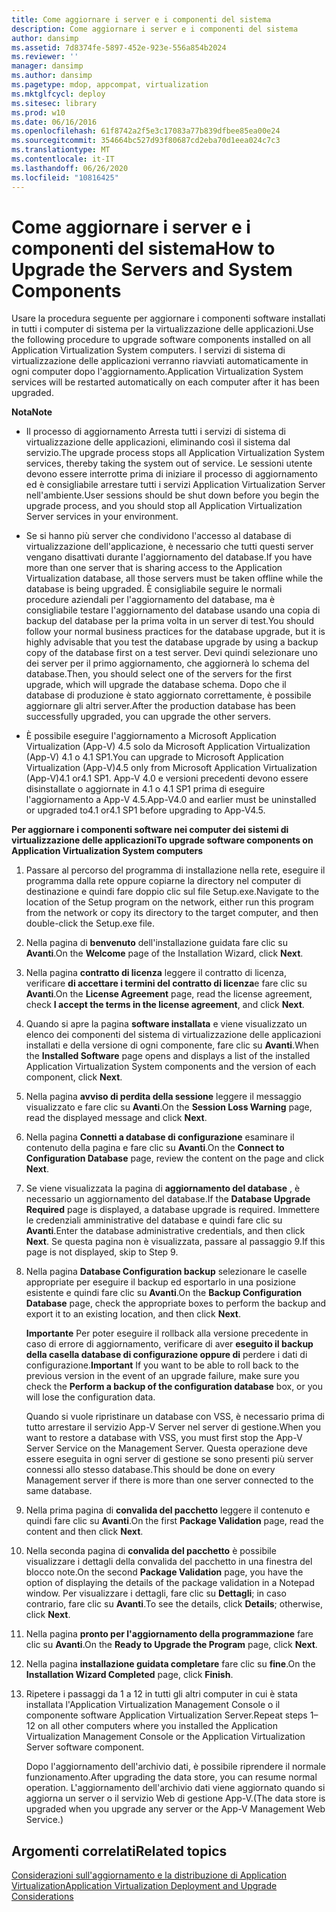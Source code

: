 ```yaml
---
title: Come aggiornare i server e i componenti del sistema
description: Come aggiornare i server e i componenti del sistema
author: dansimp
ms.assetid: 7d8374fe-5897-452e-923e-556a854b2024
ms.reviewer: ''
manager: dansimp
ms.author: dansimp
ms.pagetype: mdop, appcompat, virtualization
ms.mktglfcycl: deploy
ms.sitesec: library
ms.prod: w10
ms.date: 06/16/2016
ms.openlocfilehash: 61f8742a2f5e3c17083a77b839dfbee85ea00e24
ms.sourcegitcommit: 354664bc527d93f80687cd2eba70d1eea024c7c3
ms.translationtype: MT
ms.contentlocale: it-IT
ms.lasthandoff: 06/26/2020
ms.locfileid: "10816425"
---
```

# <span data-ttu-id="f6547-103">Come aggiornare i server e i componenti del sistema</span><span class="sxs-lookup"><span data-stu-id="f6547-103">How to Upgrade the Servers and System Components</span></span>


<span data-ttu-id="f6547-104">Usare la procedura seguente per aggiornare i componenti software installati in tutti i computer di sistema per la virtualizzazione delle applicazioni.</span><span class="sxs-lookup"><span data-stu-id="f6547-104">Use the following procedure to upgrade software components installed on all Application Virtualization System computers.</span></span> <span data-ttu-id="f6547-105">I servizi di sistema di virtualizzazione delle applicazioni verranno riavviati automaticamente in ogni computer dopo l'aggiornamento.</span><span class="sxs-lookup"><span data-stu-id="f6547-105">Application Virtualization System services will be restarted automatically on each computer after it has been upgraded.</span></span>

**<span data-ttu-id="f6547-106">Nota</span><span class="sxs-lookup"><span data-stu-id="f6547-106">Note</span></span>**  
-   <span data-ttu-id="f6547-107">Il processo di aggiornamento Arresta tutti i servizi di sistema di virtualizzazione delle applicazioni, eliminando così il sistema dal servizio.</span><span class="sxs-lookup"><span data-stu-id="f6547-107">The upgrade process stops all Application Virtualization System services, thereby taking the system out of service.</span></span> <span data-ttu-id="f6547-108">Le sessioni utente devono essere interrotte prima di iniziare il processo di aggiornamento ed è consigliabile arrestare tutti i servizi Application Virtualization Server nell'ambiente.</span><span class="sxs-lookup"><span data-stu-id="f6547-108">User sessions should be shut down before you begin the upgrade process, and you should stop all Application Virtualization Server services in your environment.</span></span>

-   <span data-ttu-id="f6547-109">Se si hanno più server che condividono l'accesso al database di virtualizzazione dell'applicazione, è necessario che tutti questi server vengano disattivati durante l'aggiornamento del database.</span><span class="sxs-lookup"><span data-stu-id="f6547-109">If you have more than one server that is sharing access to the Application Virtualization database, all those servers must be taken offline while the database is being upgraded.</span></span> <span data-ttu-id="f6547-110">È consigliabile seguire le normali procedure aziendali per l'aggiornamento del database, ma è consigliabile testare l'aggiornamento del database usando una copia di backup del database per la prima volta in un server di test.</span><span class="sxs-lookup"><span data-stu-id="f6547-110">You should follow your normal business practices for the database upgrade, but it is highly advisable that you test the database upgrade by using a backup copy of the database first on a test server.</span></span> <span data-ttu-id="f6547-111">Devi quindi selezionare uno dei server per il primo aggiornamento, che aggiornerà lo schema del database.</span><span class="sxs-lookup"><span data-stu-id="f6547-111">Then, you should select one of the servers for the first upgrade, which will upgrade the database schema.</span></span> <span data-ttu-id="f6547-112">Dopo che il database di produzione è stato aggiornato correttamente, è possibile aggiornare gli altri server.</span><span class="sxs-lookup"><span data-stu-id="f6547-112">After the production database has been successfully upgraded, you can upgrade the other servers.</span></span>

-   <span data-ttu-id="f6547-113">È possibile eseguire l'aggiornamento a Microsoft Application Virtualization (App-V) 4.5 solo da Microsoft Application Virtualization (App-V) 4.1 o 4.1 SP1.</span><span class="sxs-lookup"><span data-stu-id="f6547-113">You can upgrade to Microsoft Application Virtualization (App-V)4.5 only from Microsoft Application Virtualization (App-V)4.1 or4.1 SP1.</span></span> <span data-ttu-id="f6547-114">App-V 4.0 e versioni precedenti devono essere disinstallate o aggiornate in 4.1 o 4.1 SP1 prima di eseguire l'aggiornamento a App-V 4.5.</span><span class="sxs-lookup"><span data-stu-id="f6547-114">App-V4.0 and earlier must be uninstalled or upgraded to4.1 or4.1 SP1 before upgrading to App-V4.5.</span></span>

 

**<span data-ttu-id="f6547-115">Per aggiornare i componenti software nei computer dei sistemi di virtualizzazione delle applicazioni</span><span class="sxs-lookup"><span data-stu-id="f6547-115">To upgrade software components on Application Virtualization System computers</span></span>**

1.  <span data-ttu-id="f6547-116">Passare al percorso del programma di installazione nella rete, eseguire il programma dalla rete oppure copiarne la directory nel computer di destinazione e quindi fare doppio clic sul file Setup.exe.</span><span class="sxs-lookup"><span data-stu-id="f6547-116">Navigate to the location of the Setup program on the network, either run this program from the network or copy its directory to the target computer, and then double-click the Setup.exe file.</span></span>

2.  <span data-ttu-id="f6547-117">Nella pagina di **benvenuto** dell'installazione guidata fare clic su **Avanti**.</span><span class="sxs-lookup"><span data-stu-id="f6547-117">On the **Welcome** page of the Installation Wizard, click **Next**.</span></span>

3.  <span data-ttu-id="f6547-118">Nella pagina **contratto di licenza** leggere il contratto di licenza, verificare **di accettare i termini del contratto di licenza**e fare clic su **Avanti**.</span><span class="sxs-lookup"><span data-stu-id="f6547-118">On the **License Agreement** page, read the license agreement, check **I accept the terms in the license agreement**, and click **Next**.</span></span>

4.  <span data-ttu-id="f6547-119">Quando si apre la pagina **software installata** e viene visualizzato un elenco dei componenti del sistema di virtualizzazione delle applicazioni installati e della versione di ogni componente, fare clic su **Avanti**.</span><span class="sxs-lookup"><span data-stu-id="f6547-119">When the **Installed Software** page opens and displays a list of the installed Application Virtualization System components and the version of each component, click **Next**.</span></span>

5.  <span data-ttu-id="f6547-120">Nella pagina **avviso di perdita della sessione** leggere il messaggio visualizzato e fare clic su **Avanti**.</span><span class="sxs-lookup"><span data-stu-id="f6547-120">On the **Session Loss Warning** page, read the displayed message and click **Next**.</span></span>

6.  <span data-ttu-id="f6547-121">Nella pagina **Connetti a database di configurazione** esaminare il contenuto della pagina e fare clic su **Avanti**.</span><span class="sxs-lookup"><span data-stu-id="f6547-121">On the **Connect to Configuration Database** page, review the content on the page and click **Next**.</span></span>

7.  <span data-ttu-id="f6547-122">Se viene visualizzata la pagina di **aggiornamento del database** , è necessario un aggiornamento del database.</span><span class="sxs-lookup"><span data-stu-id="f6547-122">If the **Database Upgrade Required** page is displayed, a database upgrade is required.</span></span> <span data-ttu-id="f6547-123">Immettere le credenziali amministrative del database e quindi fare clic su **Avanti**.</span><span class="sxs-lookup"><span data-stu-id="f6547-123">Enter the database administrative credentials, and then click **Next**.</span></span> <span data-ttu-id="f6547-124">Se questa pagina non è visualizzata, passare al passaggio 9.</span><span class="sxs-lookup"><span data-stu-id="f6547-124">If this page is not displayed, skip to Step 9.</span></span>

8.  <span data-ttu-id="f6547-125">Nella pagina **Database Configuration backup** selezionare le caselle appropriate per eseguire il backup ed esportarlo in una posizione esistente e quindi fare clic su **Avanti**.</span><span class="sxs-lookup"><span data-stu-id="f6547-125">On the **Backup Configuration Database** page, check the appropriate boxes to perform the backup and export it to an existing location, and then click **Next**.</span></span>

    <span data-ttu-id="f6547-126">**Importante**  Per poter eseguire il rollback alla versione precedente in caso di errore di aggiornamento, verificare di aver **eseguito il backup della casella database di configurazione oppure di** perdere i dati di configurazione.</span><span class="sxs-lookup"><span data-stu-id="f6547-126">**Important** If you want to be able to roll back to the previous version in the event of an upgrade failure, make sure you check the **Perform a backup of the configuration database** box, or you will lose the configuration data.</span></span>

    <span data-ttu-id="f6547-127">Quando si vuole ripristinare un database con VSS, è necessario prima di tutto arrestare il servizio App-V Server nel server di gestione.</span><span class="sxs-lookup"><span data-stu-id="f6547-127">When you want to restore a database with VSS, you must first stop the App-V Server Service on the Management Server.</span></span> <span data-ttu-id="f6547-128">Questa operazione deve essere eseguita in ogni server di gestione se sono presenti più server connessi allo stesso database.</span><span class="sxs-lookup"><span data-stu-id="f6547-128">This should be done on every Management server if there is more than one server connected to the same database.</span></span>

     

9.  <span data-ttu-id="f6547-129">Nella prima pagina di **convalida del pacchetto** leggere il contenuto e quindi fare clic su **Avanti**.</span><span class="sxs-lookup"><span data-stu-id="f6547-129">On the first **Package Validation** page, read the content and then click **Next**.</span></span>

10. <span data-ttu-id="f6547-130">Nella seconda pagina di **convalida del pacchetto** è possibile visualizzare i dettagli della convalida del pacchetto in una finestra del blocco note.</span><span class="sxs-lookup"><span data-stu-id="f6547-130">On the second **Package Validation** page, you have the option of displaying the details of the package validation in a Notepad window.</span></span> <span data-ttu-id="f6547-131">Per visualizzare i dettagli, fare clic su **Dettagli**; in caso contrario, fare clic su **Avanti**.</span><span class="sxs-lookup"><span data-stu-id="f6547-131">To see the details, click **Details**; otherwise, click **Next**.</span></span>

11. <span data-ttu-id="f6547-132">Nella pagina **pronto per l'aggiornamento della programmazione** fare clic su **Avanti**.</span><span class="sxs-lookup"><span data-stu-id="f6547-132">On the **Ready to Upgrade the Program** page, click **Next**.</span></span>

12. <span data-ttu-id="f6547-133">Nella pagina **installazione guidata completare** fare clic su **fine**.</span><span class="sxs-lookup"><span data-stu-id="f6547-133">On the **Installation Wizard Completed** page, click **Finish**.</span></span>

13. <span data-ttu-id="f6547-134">Ripetere i passaggi da 1 a 12 in tutti gli altri computer in cui è stata installata l'Application Virtualization Management Console o il componente software Application Virtualization Server.</span><span class="sxs-lookup"><span data-stu-id="f6547-134">Repeat steps 1–12 on all other computers where you installed the Application Virtualization Management Console or the Application Virtualization Server software component.</span></span>

    <span data-ttu-id="f6547-135">Dopo l'aggiornamento dell'archivio dati, è possibile riprendere il normale funzionamento.</span><span class="sxs-lookup"><span data-stu-id="f6547-135">After upgrading the data store, you can resume normal operation.</span></span> <span data-ttu-id="f6547-136">L'aggiornamento dell'archivio dati viene aggiornato quando si aggiorna un server o il servizio Web di gestione App-V.</span><span class="sxs-lookup"><span data-stu-id="f6547-136">(The data store is upgraded when you upgrade any server or the App-V Management Web Service.)</span></span>

## <span data-ttu-id="f6547-137">Argomenti correlati</span><span class="sxs-lookup"><span data-stu-id="f6547-137">Related topics</span></span>


[<span data-ttu-id="f6547-138">Considerazioni sull'aggiornamento e la distribuzione di Application Virtualization</span><span class="sxs-lookup"><span data-stu-id="f6547-138">Application Virtualization Deployment and Upgrade Considerations</span></span>](application-virtualization-deployment-and-upgrade-considerations.md)

 

 





